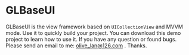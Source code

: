 # GLBaseUI
GLBaseUI is the view framework based on `UICollectionView` and MVVM mode. Use it to quickly build your project.
You can download this demo project to learn how to use it. If you have any question or found bugs. Please send an email to me: olive_lan@126.com . Thanks.
